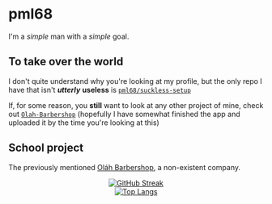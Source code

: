 # pml68

I'm a *simple* man with a *simple* goal.

## To take over the world

I don't quite understand why you're looking at my profile, but the only repo I have that isn't ***utterly*** **useless** is [`pml68/suckless-setup`](https://github.com/pml68/suckless-setup)

If, for some reason, you **still** want to look at any other project of mine, check out [`Olah-Barbershop`](https://github.com/Olah-Barbershop) (hopefully I have somewhat finished the app and uploaded it by the time you're looking at this)

## School project

The previously mentioned [Oláh Barbershop](https://linktr.ee/olahbarbershop), a non-existent company.

<div align="center">
  
[![GitHub Streak](http://github-readme-streak-stats.herokuapp.com?user=pml68&theme=dark&hide_border=true&date_format=%5BY%20%5DM%20j&hide_longest_streak=true)](https://git.io/streak-stats)
<br>
[![Top Langs](https://github-readme-stats.vercel.app/api/top-langs/?username=pml68&layout=compact&theme=vision-friendly-dark)](https://github.com/anuraghazra/github-readme-stats)

</div>
